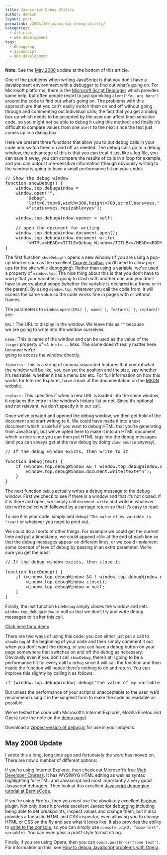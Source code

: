 ```yaml
---
title: Javascript Debug Utility
author: denish
layout: post
permalink: /2005/10/javascript-debug-utility/
categories:
  - Articles
  - Web development
tags:
  - Debugging
  - Javascript
  - Web development
---
```

**Note:** See the [May 2008][1] update at the bottom of this article.

One of the problems when writing JavaScript is that you don&#8217;t have a development environment with a debugger to find out what&#8217;s going on. For Microsoft platforms, there is the [ Microsoft Script Debugger][2] which provides some help, but often people resort to just sprinkling `alert("You are here")` around the code to find out what&#8217;s going on. The problems with this approach are that you can&#8217;t easily switch them on and off without going through and commenting out individual calls; the fact that you get a dialog box up which needs to be accepted by the user can affect time-sensitive code, so you might not be able to debug it using this method; and finally it&#8217;s difficult to compare values from one `alert` to the next since the text just comes up in a dialog box.

Here we present three functions that allow you to put debug calls in your code and switch them on and off as needed. <!--more-->The debug calls go to a debug window, the advantage of this is that you can treat it just like a log file, you can save it away, you can compare the results of calls in a loop for example, and you can output time-sensitive information (though obviously writing to the window is going to have a small performance hit on your code).

<pre class="brush:javascript">// Show the debug window
function showDebug() {
    window.top.debugWindow =
    window.open("",
        "Debug",
        "left=0,top=0,width=300,height=700,scrollbars=yes,"
        +"status=yes,resizable=yes");

    window.top.debugWindow.opener = self;

    // open the document for writing
    window.top.debugWindow.document.open();
    window.top.debugWindow.document.write(
        "&lt;HTML&gt;&lt;HEAD&gt;&lt;TITLE&gt;Debug Window&lt;/TITLE&gt;&lt;/HEAD&gt;&lt;BODY&gt;&lt;PRE&gt;n");
}</pre>

The first function `showDebug()` opens a new window (if you are using a pop-up blocker such as the excellent [Google Toolbar][3] you&#8217;ll need to allow pop-ups for the site while debugging). Rather than using a variable, we&#8217;ve used a property of `window.top`. The nice thing about this is that you don&#8217;t have to worry that your variable is going to clash with another one and you don&#8217;t have to worry about scope (whether the variable is declared in a frame or in the parent). By using `window.top`, wherever you call the code from, it will access the same value so the code works fine in pages with or without frames.

The parameters to `window.open([URL] [, name] [, features] [, replace])` are:

`URL`
:   The URL to display in the window. We leave this as `""` because  
    we are going to write into the window ourselves.

`name`
:   This is name of the window and can be used as the value of the `target` property of `<A href=...` links. The name doesn&#8217;t really matter here because we&#8217;re  
    going to access the window directly.

`features`
:   This is a string of comma separated features that control what the window will be like, you can set the position and the size, say whether it&#8217;s resizable, whether it has a menu bar etc. For full information on how this works for Internet Explorer, have a look at the documentation on the [MSDN website][4].

`replace`
:   This specifies if when a new URL is loaded into the same window, it replaces the entry in the window&#8217;s history list or not. Since it&#8217;s optional and not relevant, we don&#8217;t specify it in our call.

Once we&#8217;ve created and opened the debug window, we then get hold of the document and start writing to it. We could have made it into a text document which is useful if you want to debug HTML that you&#8217;re generating from JavaScript, but we&#8217;ve opted here to make it into an HTML document which is nice since you can then put HTML tags into the debug messages (and you can always get at the raw debug by doing `View Source` anyway).

<pre class="brush:javascript">// If the debug window exists, then write to it

function debug(text) {
    if (window.top.debugWindow && ! window.top.debugWindow.closed) {
        window.top.debugWindow.document.write(text+"n");
    }
}</pre>

The next function `debug` actually writes a debug message to the debug window. First we check to see if there is a window and that it&#8217;s not closed. If it is there and open, we simply call `document.write` and write in whatever text we&#8217;re called with followed by a carriage return so that it&#8217;s easy to read.

To use it in your code, simply add `debug("The value of my variable is "+var)` or whatever you need to print out.

We could do all sorts of other things. For example we could get the current time and put a timestamp, we could append `<BR>` at the end of each line so that the debug messages appear on different lines, or we could implement some concept of leve of debug by passing in an extra parameter. We&#8217;re sure you get the idea!

<pre class="brush:javascript">// If the debug window exists, then close it

function hideDebug() {
    if (window.top.debugWindow && ! window.top.debugWindow.closed) {
        window.top.debugWindow.close();
        window.top.debugWindow = null;
    }
}</pre>

Finally, the last function `hideDebug` simply closes the window and sets `window.top.debugWindow` to null so that we don&#8217;t try and write debug messages to it after this call.

<p class="note">
  <a href="/articles/jsDebugDemo.html">Click here for a demo</a>.
</p>

There are two ways of using this code: you can either just put a call to `showDebug` at the beginning of your code and then simply comment it out when you don&#8217;t want the debug, or you can have a debug button on your page somewhere that switches on and off the debug as necessary. Obviously even if you don&#8217;t call `showDebug`, there&#8217;s still going to be a performance hit for every call to `debug` since it will call the function and then inside the function will notice there&#8217;s nothing to do and return. You can improve this slightly by calling it as follows:

<pre class="brush:javascript">if (window.top.debugWindow) debug("the value of my variable is "+var);
</pre>

But unless the performance of your script is unacceptable to the user, we&#8217;d recommend using it in the simplest form to make the code as readable as possible.

We&#8217;ve tested the code with Microsoft&#8217;s Internet Explorer, Mozilla Firefox and Opera (see the note on the [demo page][5]).

Download a [zipped version of debug.js][6] for use in your projects.

## <a name="may08">May 2008 Update</a>

I wrote this a long, long time ago and fortunately the word has moved on. There are now a number of different options:

If you&#8217;re using Internet Explorer, then check out Microsoft&#8217;s free [Web Developer Express][7]. It has WYSIWYG HTML editing as well as syntax highlighting for HTML and Javascript and most importantly a very good Javascript debugger. Then look at this excellent [Javascript debugging tutorial at BernieCode][8].

If you&#8217;re using Firefox, then you *must* use the absolutely excellent [Firebug][9] plugin. Not only does it provide excellent Javascript debugging including being able to set breakpoints, inspect values and change them, but it also provides a fantastic HTML and CSS inspector, even allowing you to change HTML or CSS on the fly and see what it looks like. It also provides the ability to [write to the console][10], so you can simply use `console.log(2, "some text", variable)`. You can even pass a printf style format string.

Finally, if you are using Opera, then you can `opera.postError("some text")`. For information on this, see [How to debug JavaScript problems with Opera][11].

 [1]: /2005/10/javascript-debug-utility/#may08
 [2]: http://msdn.microsoft.com/library/default.asp?url=/downloads/list/webdev.asp
 [3]: http://toolbar.google.com/
 [4]: http://msdn.microsoft.com/library/default.asp?url=/workshop/author/dhtml/reference/methods/open_0.asp
 [5]: /articles/jsDebugDemo.html
 [6]: /articles/debug.js.zip
 [7]: www.microsoft.com/express/vwd/
 [8]: http://www.berniecode.com/blog/2007/03/08/how-to-debug-javascript-with-visual-web-developer-express/
 [9]: http://www.getfirebug.com/
 [10]: http://www.getfirebug.com/logging.html
 [11]: http://dev.opera.com/articles/view/how-to-debug-javascript-problems-with-op/

